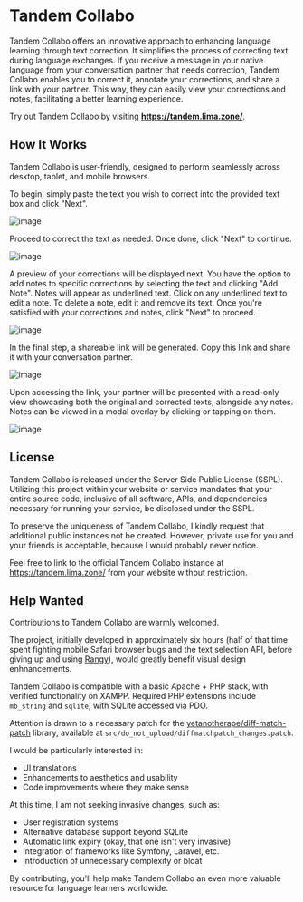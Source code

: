 # Tandem Collabo

Tandem Collabo offers an innovative approach to enhancing language learning through text correction. It simplifies the process of correcting text during language exchanges. If you receive a message in your native language from your conversation partner that needs correction, Tandem Collabo enables you to correct it, annotate your corrections, and share a link with your partner. This way, they can easily view your corrections and notes, facilitating a better learning experience.

Try out Tandem Collabo by visiting **https://tandem.lima.zone/**.

## How It Works

Tandem Collabo is user-friendly, designed to perform seamlessly across desktop, tablet, and mobile browsers.

To begin, simply paste the text you wish to correct into the provided text box and click "Next".

![image](https://github.com/shuuryou/tandemcollabo/assets/36278767/a9727182-936b-4ae7-8bf6-9534e7f2345b)

Proceed to correct the text as needed. Once done, click "Next" to continue.

![image](https://github.com/shuuryou/tandemcollabo/assets/36278767/f06e3d04-7f44-4b1b-8ace-a2bfaf0e7d35)

A preview of your corrections will be displayed next. You have the option to add notes to specific corrections by selecting the text and clicking "Add Note". Notes will appear as underlined text. Click on any underlined text to edit a note. To delete a note, edit it and remove its text. Once you're satisfied with your corrections and notes, click "Next" to proceed.

![image](https://github.com/shuuryou/tandemcollabo/assets/36278767/715ab398-f4ed-48c6-a07c-aa5d6cdc1de6)

In the final step, a shareable link will be generated. Copy this link and share it with your conversation partner.

![image](https://github.com/shuuryou/tandemcollabo/assets/36278767/18d98ebc-2520-4831-bb36-0db56ceee8da)

Upon accessing the link, your partner will be presented with a read-only view showcasing both the original and corrected texts, alongside any notes. Notes can be viewed in a modal overlay by clicking or tapping on them.

![image](https://github.com/shuuryou/tandemcollabo/assets/36278767/fcd0b547-c7d5-402c-8552-a67587e70f9e)

## License

Tandem Collabo is released under the Server Side Public License (SSPL). Utilizing this project within your website or service mandates that your entire source code, inclusive of all software, APIs, and dependencies necessary for running your service, be disclosed under the SSPL.

To preserve the uniqueness of Tandem Collabo, I kindly request that additional public instances not be created. However, private use for you and your friends is acceptable, because I would probably never notice.

Feel free to link to the official Tandem Collabo instance at https://tandem.lima.zone/ from your website without restriction.

## Help Wanted

Contributions to Tandem Collabo are warmly welcomed.

The project, initially developed in approximately six hours (half of that time spent fighting mobile Safari browser bugs and the text selection API, before giving up and using [Rangy](https://github.com/FL3XX-dev/rangy)), would greatly benefit visual design enhnancements.

Tandem Collabo is compatible with a basic Apache + PHP stack, with verified functionality on XAMPP. Required PHP extensions include `mb_string` and `sqlite`, with SQLite accessed via PDO.

Attention is drawn to a necessary patch for the [yetanotherape/diff-match-patch](https://github.com/yetanotherape/diff-match-patch) library, available at `src/do_not_upload/diffmatchpatch_changes.patch`.

I would be particularly interested in:
- UI translations
- Enhancements to aesthetics and usability
- Code improvements where they make sense

At this time, I am not seeking invasive changes, such as:
- User registration systems
- Alternative database support beyond SQLite
- Automatic link expiry (okay, that one isn't very invasive)
- Integration of frameworks like Symfony, Laravel, etc.
- Introduction of unnecessary complexity or bloat

By contributing, you'll help make Tandem Collabo an even more valuable resource for language learners worldwide.
